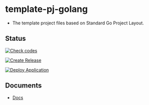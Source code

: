 # template-pj-golang

- The template project files based on Standard Go Project Layout.

## Status

[![Check codes](https://github.com/mythrnr/template-pj-golang/actions/workflows/check_code.yml/badge.svg)](https://github.com/mythrnr/template-pj-golang/actions/workflows/check_code.yml)

[![Create Release](https://github.com/mythrnr/template-pj-golang/actions/workflows/release.yml/badge.svg)](https://github.com/mythrnr/template-pj-golang/actions/workflows/release.yml)

[![Deploy Application](https://github.com/mythrnr/template-pj-golang/actions/workflows/deploy_app.yml/badge.svg)](https://github.com/mythrnr/template-pj-golang/actions/workflows/deploy_app.yml)

## Documents

- [Docs](./docs/README.md)
